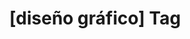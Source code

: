 ---
article_id: 0
description: List of articles under [diseño gráfico] tag.
image: http://huntingbears.com.ve/static/img/site/mstile-310x310.png
layout: tag
slug: diseno-grafico
title: '[diseño gráfico] Tag'
---